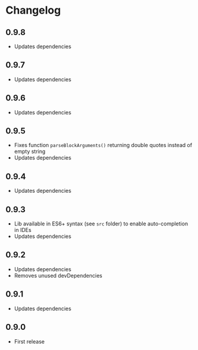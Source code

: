 # Changelog

## 0.9.8
- Updates dependencies

## 0.9.7
- Updates dependencies

## 0.9.6
- Updates dependencies

## 0.9.5
- Fixes function `parseBlockArguments()` returning double quotes instead of empty string
- Updates dependencies

## 0.9.4
- Updates dependencies

## 0.9.3
- Lib available in ES6+ syntax (see `src` folder) to enable auto-completion in IDEs
- Updates dependencies

## 0.9.2
- Updates dependencies
- Removes unused devDependencies

## 0.9.1
- Updates dependencies

## 0.9.0
- First release
